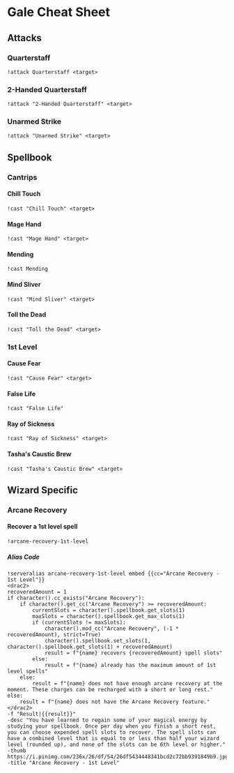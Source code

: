 # Gale Cheat Sheet
## Attacks

### Quarterstaff
`!attack Quarterstaff <target>`
### 2-Handed Quarterstaff
`!attack "2-Handed Quarterstaff" <target>`
### Unarmed Strike
`!attack "Unarmed Strike" <target>`

## Spellbook
### Cantrips
#### Chill Touch
`!cast "Chill Touch" <target>`

#### Mage Hand
`!cast "Mage Hand" <target>`

#### Mending
`!cast Mending`

#### Mind Sliver
`!cast "Mind Sliver" <target>`

#### Toll the Dead
`!cast "Toll the Dead" <target>`

### 1st Level
#### Cause Fear
`!cast "Cause Fear" <target>`

#### False Life
`!cast "False Life"`

#### Ray of Sickness
`!cast "Ray of Sickness" <target>`

#### Tasha's Caustic Brew
`!cast "Tasha's Caustic Brew" <target>`

## Wizard Specific

### Arcane Recovery
#### Recover a 1st level spell
`!arcane-recovery-1st-level`
##### Alias Code
```
!serveralias arcane-recovery-1st-level embed {{cc="Arcane Recovery - 1st Level"}} 
<drac2>
recoveredAmount = 1
if character().cc_exists("Arcane Recovery"):
    if character().get_cc("Arcane Recovery") >= recoveredAmount:
        currentSlots = character().spellbook.get_slots(1)
        maxSlots = character().spellbook.get_max_slots(1)
        if (currentSlots != maxSlots):
            character().mod_cc("Arcane Recovery", (-1 * recoveredAmount), strict=True)
            character().spellbook.set_slots(1, character().spellbook.get_slots(1) + recoveredAmount)
            result = f"{name} recovers {recoveredAmount} spell slots"
        else:
            result = f"{name} already has the maximum amount of 1st level spells"
    else:
        result = f"{name} does not have enough arcane recovery at the moment. These charges can be recharged with a short or long rest."
else:
    result = f"{name} does not have the Arcane Recovery feature."
</drac2>
-f "Result|{{result}}"
-desc "You have learned to regain some of your magical energy by studying your spellbook. Once per day when you finish a short rest, you can choose expended spell slots to recover. The spell slots can have a combined level that is equal to or less than half your wizard level (rounded up), and none of the slots can be 6th level or higher."
-thumb https://i.pinimg.com/236x/26/df/54/26df5434448341bcd2c72bb9391849b9.jpg
-title "Arcane Recovery - 1st Level"
```
